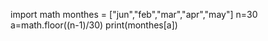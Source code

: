 import math 
monthes = ["jun","feb","mar","apr","may"]
n=30
a=math.floor((n-1)/30)
print(monthes[a])
